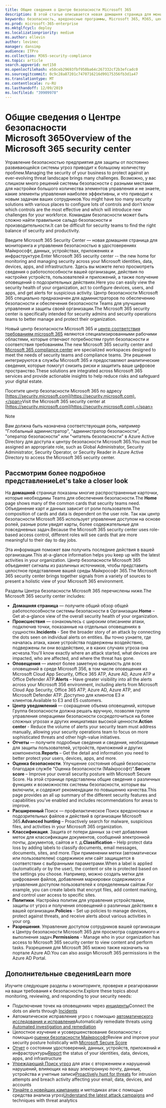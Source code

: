```yaml
---
title: Общие сведения о Центре безопасности Microsoft 365
description: В этой статье описывается новая домашняя страница для мониторинга и управления безопасностью в удостоверениях Майкрософт, данных, устройствах и приложениях.
keywords: безопасность, вредоносные программы, Microsoft 365, M365, центр безопасности, монитор, отчет, удостоверения, данные, устройства, приложения
ms.prod: microsoft-365-enterprise
ms.mktglfcycl: deploy
ms.localizationpriority: medium
ms.author: ellevin
author: levinec
manager: dansimp
audience: ITPro
ms.collection: M365-security-compliance
ms.topic: article
search.appverid: met150
ms.openlocfilehash: e58ceb29693fbf950ba64c267332cf2b3efcadc0
ms.sourcegitcommit: 0c9c28a87201c7470716216d99175356fb3d1a47
ms.translationtype: MT
ms.contentlocale: ru-RU
ms.lasthandoff: 12/09/2019
ms.locfileid: "39909978"
---
```

# <a name="overview-of-the-microsoft-365-security-center"></a><span data-ttu-id="80470-104">Общие сведения о Центре безопасности Microsoft 365</span><span class="sxs-lookup"><span data-stu-id="80470-104">Overview of the Microsoft 365 security center</span></span>

<span data-ttu-id="80470-105">Управление безопасностью предприятия для защиты от постоянно развивающейся системы угроз приводит к большому количеству проблем.</span><span class="sxs-lookup"><span data-stu-id="80470-105">Managing the security of your business to protect against an ever-evolving threat landscape brings many challenges.</span></span> <span data-ttu-id="80470-106">Возможно, у вас слишком много решений системы безопасности с разными местами для настройки большого количества элементов управления и не знаете, какие элементы управления наиболее эффективны, и что приводит к новым задачам ваших сотрудников.</span><span class="sxs-lookup"><span data-stu-id="80470-106">You might have too many security solutions with various places to configure lots of controls and don’t know which controls are the most effective and which will introduce new challenges for your workforce.</span></span> <span data-ttu-id="80470-107">Командам безопасности может быть сложно найти правильное сальдо безопасности и производительности.</span><span class="sxs-lookup"><span data-stu-id="80470-107">It can be difficult for security teams to find the right balance of security and productivity.</span></span>

<span data-ttu-id="80470-108">Введите Microsoft 365 Security Center — новая домашняя страница для мониторинга и управления безопасностью в удостоверениях Майкрософт, данных, устройствах, приложениях и инфраструктуре.</span><span class="sxs-lookup"><span data-stu-id="80470-108">Enter Microsoft 365 security center -- the new home for monitoring and managing security across your Microsoft identities, data, devices, apps, and infrastructure.</span></span> <span data-ttu-id="80470-109">Здесь вы можете легко просмотреть сведения о работоспособности вашей организации, действия по настройке устройств, пользователей и приложений, а также получение оповещений о подозрительных действиях.</span><span class="sxs-lookup"><span data-stu-id="80470-109">Here you can easily view the security health of your organization, act to configure devices, users, and apps, and get alerts for suspicious activity.</span></span> <span data-ttu-id="80470-110">Центр безопасности Microsoft 365 специально предназначен для администраторов по обеспечению безопасности и обеспечения безопасности Teams для улучшения управления и защиты своей организации.</span><span class="sxs-lookup"><span data-stu-id="80470-110">The Microsoft 365 security center is specifically intended for security admins and security operations teams to better manage and protect their organization.</span></span>

<span data-ttu-id="80470-111">Новый центр безопасности Microsoft 365 и [центр соответствия требованиям microsoft 365](https://docs.microsoft.com/microsoft-365/compliance/microsoft-365-compliance-center) являются специализированными рабочими областями, которые отвечают потребностям групп безопасности и соответствия требованиям.</span><span class="sxs-lookup"><span data-stu-id="80470-111">The new Microsoft 365 security center and [Microsoft 365 compliance center](https://docs.microsoft.com/microsoft-365/compliance/microsoft-365-compliance-center) are specialized workspaces designed to meet the needs of security teams and compliance teams.</span></span> <span data-ttu-id="80470-112">Эти решения интегрируются в службы Microsoft 365 и предоставляют аналитические сведения, которые помогут снизить риски и защитить ваше цифровое пространство.</span><span class="sxs-lookup"><span data-stu-id="80470-112">These solutions are integrated across Microsoft 365 services and provide actionable insights to help reduce risks and safeguard your digital estate.</span></span>

<span data-ttu-id="80470-113">Посетите центр безопасности Microsoft 365 по адресу [https://security.microsoft.com](https://security.microsoft.com).</span><span class="sxs-lookup"><span data-stu-id="80470-113">Visit the Microsoft 365 security center at [https://security.microsoft.com](https://security.microsoft.com).</span></span> 

> [!NOTE]
> <span data-ttu-id="80470-114">Вам должна быть назначена соответствующая роль, например "Глобальный администратор", "администратор безопасности", "оператор безопасности" или "читатель безопасности" в Azure Active Directory для доступа к центру безопасности Microsoft 365.</span><span class="sxs-lookup"><span data-stu-id="80470-114">You must be assigned an appropriate role, such as Global Administrator, Security Administrator, Security Operator, or Security Reader in Azure Active Directory to access the Microsoft 365 security center.</span></span>


## <a name="lets-take-a-closer-look"></a><span data-ttu-id="80470-115">Рассмотрим более подробное представление</span><span class="sxs-lookup"><span data-stu-id="80470-115">Let's take a closer look</span></span>

<span data-ttu-id="80470-116">На **домашней** странице показаны многие распространенные карточки, которые необходимы Teams для обеспечения безопасности.</span><span class="sxs-lookup"><span data-stu-id="80470-116">The **Home** page shows many of the common cards that security teams need.</span></span> <span data-ttu-id="80470-117">Объединение карт и данных зависит от роли пользователя.</span><span class="sxs-lookup"><span data-stu-id="80470-117">The composition of cards and data is dependent on the user role.</span></span> <span data-ttu-id="80470-118">Так как центр безопасности Microsoft 365 использует управление доступом на основе ролей, разные роли увидят карты, более содержательные для повседневных задач.</span><span class="sxs-lookup"><span data-stu-id="80470-118">Because the Microsoft 365 security center uses role-based access control, different roles will see cards that are more meaningful to their day to day jobs.</span></span>  

<span data-ttu-id="80470-119">Эта информация поможет вам получить последние действия в вашей организации.</span><span class="sxs-lookup"><span data-stu-id="80470-119">This at-a-glance information helps you keep up with the latest activities in your organization.</span></span> <span data-ttu-id="80470-120">Центр безопасности Microsoft 365 объединяет сигналы из различных источников, чтобы представить целостное представление вашей среды Майкрософт 365.</span><span class="sxs-lookup"><span data-stu-id="80470-120">The Microsoft 365 security center brings together signals from a variety of sources to present a holistic view of your Microsoft 365 environment.</span></span>

<span data-ttu-id="80470-121">Разделы Центра безопасности Microsoft 365 перечислены ниже.</span><span class="sxs-lookup"><span data-stu-id="80470-121">The Microsoft 365 security center includes:</span></span>

* <span data-ttu-id="80470-122">**Домашняя страница** — получите общий обзор общей работоспособности системы безопасности в Организации.</span><span class="sxs-lookup"><span data-stu-id="80470-122">**Home** – Get at-a-glance view of the overall security health of your organization.</span></span>
* <span data-ttu-id="80470-123">**Происшествия** — ознакомьтесь с широким описанием атаки, подключив точки, показанные на отдельных оповещениях в сущностях.</span><span class="sxs-lookup"><span data-stu-id="80470-123">**Incidents** - See the broader story of an attack by connecting the dots seen on individual alerts on entities.</span></span> <span data-ttu-id="80470-124">Вы точно узнаете, где началась атака, какие устройства подвержены воздействию, подвержены ли они воздействию, и в каких случаях угроза она исчезла.</span><span class="sxs-lookup"><span data-stu-id="80470-124">You'll know exactly where an attack started, what devices are impacted, who are affected, and where the threat has gone.</span></span>
* <span data-ttu-id="80470-125">**Оповещения** — имеют более заметную видимость для всех оповещений в среде Microsoft 356, в том числе оповещения из Microsoft Cloud App Security, Office 365 ATP, Azure AD, Azure ATP и Office Defender ATP.</span><span class="sxs-lookup"><span data-stu-id="80470-125">**Alerts** – Have greater visibility into all the alerts across your Microsoft 356 environment, including alerts from Microsoft Cloud App Security, Office 365 ATP, Azure AD, Azure ATP, and Microsoft Defender ATP.</span></span> <span data-ttu-id="80470-126">Доступно для клиентов E3 и клиентов.</span><span class="sxs-lookup"><span data-stu-id="80470-126">Available to E3 and E5 customers.</span></span>  
* <span data-ttu-id="80470-127">**Центр уведомлений** — сокращение объема оповещений, которые Группа безопасности должна решать вручную, позволяя группе управления операциями безопасности сосредоточиться на более сложных угрозах и других инициативах высокой ценности.</span><span class="sxs-lookup"><span data-stu-id="80470-127">**Action center** - Reduce the volume of alerts your security team must address manually, allowing your security operations team to focus on more sophisticated threats and other high-value initiatives.</span></span>
* <span data-ttu-id="80470-128">**Отчеты** — получите подробные сведения и сведения, необходимые для защиты пользователей, устройств, приложений и других компонентов.</span><span class="sxs-lookup"><span data-stu-id="80470-128">**Reports** – Get the detail and information you need to better protect your users, devices, apps, and more.</span></span>
* <span data-ttu-id="80470-129">**Оценка безопасности**. Улучшение состояния общей безопасности благодаря службе "Оценка безопасности (Майкрософт)".</span><span class="sxs-lookup"><span data-stu-id="80470-129">**Secure score** – Improve your overall security posture with Microsoft Secure Score.</span></span> <span data-ttu-id="80470-130">На этой странице представлены общие сведения о различных функциях и возможностях системы безопасности, которые вы включили, и содержит рекомендации по повышению качества.</span><span class="sxs-lookup"><span data-stu-id="80470-130">This page provides an all up summary of the different security features and capabilities you’ve enabled and includes recommendations for areas to improve.</span></span>
* <span data-ttu-id="80470-131">**Расширенный** Поиск — профилактическое Поиск вредоносных и подозрительных файлов и действий в организации Microsoft 365.</span><span class="sxs-lookup"><span data-stu-id="80470-131">**Advanced hunting** – Proactively search for malware, suspicious files, and activities in your Microsoft 365 organization.</span></span>
* <span data-ttu-id="80470-132">**Классификация**. Защита от потери данных за счет добавления меток для классификации документов, сообщений электронной почты, документов, сайтов и т. д.</span><span class="sxs-lookup"><span data-stu-id="80470-132">**Classification** – Help protect data loss by adding labels to classify documents, email messages, documents, sites, and more.</span></span> <span data-ttu-id="80470-133">При применении метки (автоматически или пользователем) содержимое или сайт защищается в соответствии с выбранными параметрами.</span><span class="sxs-lookup"><span data-stu-id="80470-133">When a label is applied (automatically or by the user), the content or site is protected based on the settings you choose.</span></span> <span data-ttu-id="80470-134">Например, можно создать метки для шифрования файлов, добавления маркировки содержимого и управления доступом пользователей к определенным сайтам.</span><span class="sxs-lookup"><span data-stu-id="80470-134">For example, you can create labels that encrypt files, add content marking, and control user access to specific sites.</span></span>
* <span data-ttu-id="80470-135">**Политики**. Настройка политик для управления устройствами, защиты от угроз и получения оповещений о различных действиях в вашей организации.</span><span class="sxs-lookup"><span data-stu-id="80470-135">**Policies** - Set up policies to manage devices, protect against threats, and receive alerts about various activities in your org.</span></span>
* <span data-ttu-id="80470-136">**Разрешения**. Управление доступом сотрудников вашей организации к Центру безопасности Microsoft 365 для просмотра содержимого и выполнения задач.</span><span class="sxs-lookup"><span data-stu-id="80470-136">**Permissions** - Manage who in your organization has access to Microsoft 365 security center to view content and perform tasks.</span></span> <span data-ttu-id="80470-137">Разрешения для Microsoft 365 можно также назначить на портале Azure AD.</span><span class="sxs-lookup"><span data-stu-id="80470-137">You can also assign Microsoft 365 permissions in the Azure AD Portal.</span></span>

## <a name="learn-more"></a><span data-ttu-id="80470-138">Дополнительные сведения</span><span class="sxs-lookup"><span data-stu-id="80470-138">Learn more</span></span> 

<span data-ttu-id="80470-139">Изучите следующие разделы о мониторинге, проверке и реагировании на ваши требования к безопасности.</span><span class="sxs-lookup"><span data-stu-id="80470-139">Explore these topics about monitoring, reviewing, and responding to your security needs:</span></span>
- <span data-ttu-id="80470-140">Подключение точек на оповещениях через [инциденты](incident-queue.md)</span><span class="sxs-lookup"><span data-stu-id="80470-140">Connect the dots on alerts through [Incidents](incident-queue.md)</span></span>
- <span data-ttu-id="80470-141">Автоматическое исправление угроз с помощью [автоматического исследования и исправления](mtp-autoir.md)</span><span class="sxs-lookup"><span data-stu-id="80470-141">Automatically remediate threats using [Automated investigation and remediation](mtp-autoir.md)</span></span>
- <span data-ttu-id="80470-142">Целостное изучение и усовершенствование безопасности с помощью [оценки безопасности Майкрософт](microsoft-secure-score.md)</span><span class="sxs-lookup"><span data-stu-id="80470-142">Review and improve your security posture holistically with [Microsoft Secure Score](microsoft-secure-score.md)</span></span>
- <span data-ttu-id="80470-143">[Отчет](monitoring-and-reporting.md) о состоянии удостоверений, данных, устройств, приложений и инфраструктуры</span><span class="sxs-lookup"><span data-stu-id="80470-143">[Report](monitoring-and-reporting.md) the status of your identities, data, devices, apps, and infrastructure</span></span>
- <span data-ttu-id="80470-144">[Упреждающий Поиск угроз](advanced-hunting-overview.md) для атак с вторжением и нарушений нарушений, влияющих на вашу электронную почту, данные, устройства и учетные записи</span><span class="sxs-lookup"><span data-stu-id="80470-144">[Proactively hunt for threats](advanced-hunting-overview.md) for intrusion attempts and breach activity affecting your email, data, devices, and accounts</span></span>
- <span data-ttu-id="80470-145">[Узнайте о новейших кампаниях](latest-attack-campaigns.md) и методиках атак с помощью средства анализа угроз</span><span class="sxs-lookup"><span data-stu-id="80470-145">[Understand the latest attack campaigns](latest-attack-campaigns.md) and techniques with threat analytics</span></span>